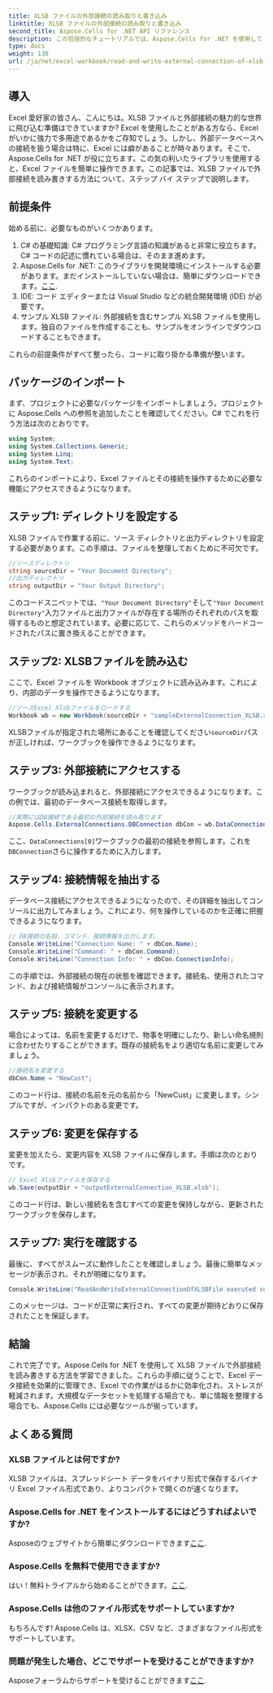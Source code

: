 ```yaml
---
title: XLSB ファイルの外部接続の読み取りと書き込み
linktitle: XLSB ファイルの外部接続の読み取りと書き込み
second_title: Aspose.Cells for .NET API リファレンス
description: この包括的なチュートリアルでは、Aspose.Cells for .NET を使用して XLSB ファイル内の外部接続を管理する方法を学習します。
type: docs
weight: 130
url: /ja/net/excel-workbook/read-and-write-external-connection-of-xlsb-file/
---
```

## 導入

Excel 愛好家の皆さん、こんにちは。XLSB ファイルと外部接続の魅力的な世界に飛び込む準備はできていますか? Excel を使用したことがある方なら、Excel がいかに強力で多用途であるかをご存知でしょう。しかし、外部データベースへの接続を扱う場合は特に、Excel には癖があることが時々あります。そこで、Aspose.Cells for .NET が役に立ちます。この気の利いたライブラリを使用すると、Excel ファイルを簡単に操作できます。この記事では、XLSB ファイルで外部接続を読み書きする方法について、ステップ バイ ステップで説明します。

## 前提条件

始める前に、必要なものがいくつかあります。

1. C# の基礎知識: C# プログラミング言語の知識があると非常に役立ちます。C# コードの記述に慣れている場合は、そのまま進めます。
2.  Aspose.Cells for .NET: このライブラリを開発環境にインストールする必要があります。まだインストールしていない場合は、簡単にダウンロードできます。[ここ](https://releases.aspose.com/cells/net/). 
3. IDE: コード エディターまたは Visual Studio などの統合開発環境 (IDE) が必要です。 
4. サンプル XLSB ファイル: 外部接続を含むサンプル XLSB ファイルを使用します。独自のファイルを作成することも、サンプルをオンラインでダウンロードすることもできます。 

これらの前提条件がすべて整ったら、コードに取り掛かる準備が整います。

## パッケージのインポート

まず、プロジェクトに必要なパッケージをインポートしましょう。プロジェクトに Aspose.Cells への参照を追加したことを確認してください。C# でこれを行う方法は次のとおりです。

```csharp
using System;
using System.Collections.Generic;
using System.Linq;
using System.Text;
```

これらのインポートにより、Excel ファイルとその接続を操作するために必要な機能にアクセスできるようになります。

## ステップ1: ディレクトリを設定する

XLSB ファイルで作業する前に、ソース ディレクトリと出力ディレクトリを設定する必要があります。この手順は、ファイルを整理しておくために不可欠です。

```csharp
//ソースディレクトリ
string sourceDir = "Your Document Directory";
//出力ディレクトリ
string outputDir = "Your Output Directory";
```

このコードスニペットでは、`"Your Document Directory"`そして`"Your Document Directory"`入力ファイルと出力ファイルが存在する場所のそれぞれのパスを取得するものと想定されています。必要に応じて、これらのメソッドをハードコードされたパスに置き換えることができます。

## ステップ2: XLSBファイルを読み込む

ここで、Excel ファイルを Workbook オブジェクトに読み込みます。これにより、内部のデータを操作できるようになります。

```csharp
//ソースExcel Xlsbファイルをロードする
Workbook wb = new Workbook(sourceDir + "sampleExternalConnection_XLSB.xlsb");
```

XLSBファイルが指定された場所にあることを確認してください`sourceDir`パスが正しければ、ワークブックを操作できるようになります。

## ステップ3: 外部接続にアクセスする

ワークブックが読み込まれると、外部接続にアクセスできるようになります。この例では、最初のデータベース接続を取得します。

```csharp
//実際にはDB接続である最初の外部接続を読み取ります
Aspose.Cells.ExternalConnections.DBConnection dbCon = wb.DataConnections[0] as Aspose.Cells.ExternalConnections.DBConnection;
```

ここ、`DataConnections[0]`ワークブックの最初の接続を参照します。これを`DBConnection`さらに操作するために入力します。

## ステップ4: 接続情報を抽出する

データベース接続にアクセスできるようになったので、その詳細を抽出してコンソールに出力してみましょう。これにより、何を操作しているのかを正確に把握できるようになります。

```csharp
// DB接続の名前、コマンド、接続情報を出力します。
Console.WriteLine("Connection Name: " + dbCon.Name);
Console.WriteLine("Command: " + dbCon.Command);
Console.WriteLine("Connection Info: " + dbCon.ConnectionInfo);
```

この手順では、外部接続の現在の状態を確認できます。接続名、使用されたコマンド、および接続情報がコンソールに表示されます。

## ステップ5: 接続を変更する

場合によっては、名前を変更するだけで、物事を明確にしたり、新しい命名規則に合わせたりすることができます。既存の接続名をより適切な名前に変更してみましょう。

```csharp
//接続名を変更する
dbCon.Name = "NewCust";
```

このコード行は、接続の名前を元の名前から「NewCust」に変更します。シンプルですが、インパクトのある変更です。

## ステップ6: 変更を保存する

変更を加えたら、変更内容を XLSB ファイルに保存します。手順は次のとおりです。

```csharp
// Excel Xlsbファイルを保存する
wb.Save(outputDir + "outputExternalConnection_XLSB.xlsb");
```

このコード行は、新しい接続名を含むすべての変更を保持しながら、更新されたワークブックを保存します。

## ステップ7: 実行を確認する

最後に、すべてがスムーズに動作したことを確認しましょう。最後に簡単なメッセージが表示され、それが明確になります。

```csharp
Console.WriteLine("ReadAndWriteExternalConnectionOfXLSBFile executed successfully.\r\n");
```

このメッセージは、コードが正常に実行され、すべての変更が期待どおりに保存されたことを保証します。

## 結論

これで完了です。Aspose.Cells for .NET を使用して XLSB ファイルで外部接続を読み書きする方法を学習できました。これらの手順に従うことで、Excel データ接続を効果的に管理でき、Excel での作業がはるかに効率化され、ストレスが軽減されます。大規模なデータセットを処理する場合でも、単に情報を整理する場合でも、Aspose.Cells には必要なツールが揃っています。

## よくある質問

### XLSB ファイルとは何ですか?  
XLSB ファイルは、スプレッドシート データをバイナリ形式で保存するバイナリ Excel ファイル形式であり、よりコンパクトで開くのが速くなります。

### Aspose.Cells for .NET をインストールするにはどうすればよいですか?  
 Asposeのウェブサイトから簡単にダウンロードできます[ここ](https://releases.aspose.com/cells/net/).

### Aspose.Cells を無料で使用できますか?  
はい！無料トライアルから始めることができます。[ここ](https://releases.aspose.com/).

### Aspose.Cells は他のファイル形式をサポートしていますか?  
もちろんです! Aspose.Cells は、XLSX、CSV など、さまざまなファイル形式をサポートしています。

### 問題が発生した場合、どこでサポートを受けることができますか?  
Asposeフォーラムからサポートを受けることができます[ここ](https://forum.aspose.com/c/cells/9).